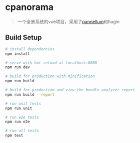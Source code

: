 # cpanorama

> 一个全景系统的vue项目，采用了[pannellum](https://pannellum.org/documentation/reference/)和hugin


## Build Setup

``` bash
# install dependencies
npm install

# serve with hot reload at localhost:8080
npm run dev

# build for production with minification
npm run build

# build for production and view the bundle analyzer report
npm run build --report

# run unit tests
npm run unit

# run e2e tests
npm run e2e

# run all tests
npm test
```
